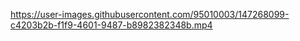 

https://user-images.githubusercontent.com/95010003/147268099-c4203b2b-f1f9-4601-9487-b8982382348b.mp4

